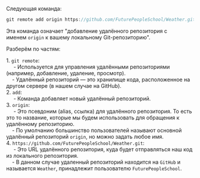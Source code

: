 Следующая команда:

```csharp
git remote add origin https://github.com/FuturePeopleSchool/Weather.git
```

Эта команда означает "добавление удалённого репозитория с именем `origin` к вашему локальному Git-репозиторию".

Разберём по частям:

1. `git remote`:  
     - Используется для управления удалёнными репозиториями (например, добавление, удаление, просмотр).  
    - Удалённый репозиторий — это хранилище кода, расположенное на другом сервере (в нашем случае на GitHub).  
2. `add`:  
     - Команда добавляет новый удалённый репозиторий.  
3. `origin`:  
     - Это псевдоним (alias, ссылка) для удалённого репозитория. То есть это то название, которые мы будем использовать для обращения к удалённому репозиторию.  
    - По умолчанию большинство пользователей называют основной удалённый репозиторий `origin`, но можно задать любое имя.  
4. `https://github.com/FuturePeopleSchool/Weather.git`:  
     - Это URL удалённого репозитория, куда будет отправляться наш код из локального репозитория.  
    - В данном случае удаленный репозиторий находится на `GitHub` и называется `Weather`, принадлежит пользователю `FuturePeopleSchool`.